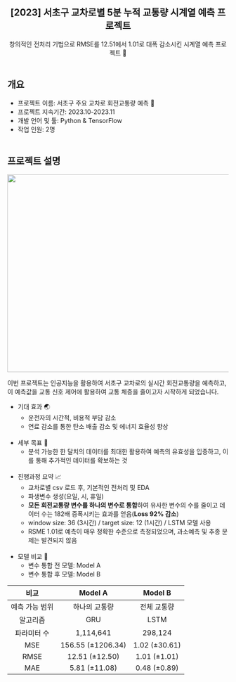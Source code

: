 <div align="center">
<h2>[2023] 서초구 교차로별 5분 누적 교통량 시계열 예측 프로젝트</h2>
창의적인 전처리 기법으로 RMSE를 12.51에서 1.01로 대폭 감소시킨 시계열 예측 프로젝트 🚀
</div><br/>

## 개요

- 프로젝트 이름: 서초구 주요 교차로 회전교통량 예측 :blue_car:
- 프로젝트 지속기간: 2023.10-2023.11
- 개발 언어 및 툴: Python & TensorFlow
- 작업 인원: 2명<br/><br/>

## 프로젝트 설명

<center><img src="https://github.com/Jiyeong303/Time-Series-Traffic-Volume-Prediction-Project/assets/146100147/d4e0a6b1-faed-49e7-b4f7-e8668f5ac2b0" width="950" height="450"/></center>

이번 프로젝트는 인공지능을 활용하여 서초구 교차로의 실시간 회전교통량을 예측하고, 이 예측값을 교통 신호 제어에 활용하여 교통 체증을 줄이고자 시작하게 되었습니다.

- 기대 효과 :earth_asia:
	- 운전자의 시간적, 비용적 부담 감소
	- 연료 감소를 통한 탄소 배출 감소 및 에너지 효율성 향상<br/><br/>
- 세부 목표 :dart:
	- 분석 가능한 한 달치의 데이터를 최대한 활용하여 예측의 유효성을 입증하고, 이를 통해 추가적인 데이터를 확보하는 것<br/><br/>
- 진행과정 요약 :chart_with_upwards_trend:
	- 교차로별 csv 로드 후, 기본적인 전처리 및 EDA
	- 파생변수 생성(요일, 시, 휴일)
	- **모든 회전교통량 변수를 하나의 변수로 통합**하여 유사한 변수의 수를 줄이고 데이터 수는 182배 증폭시키는 효과를 얻음(**Loss 92% 감소**)
	- window size: 36 (3시간) / target size: 12 (1시간) / LSTM 모델 사용
	- RSME 1.01로 예측이 매우 정확한 수준으로 측정되었으며, 과소예측 및 추종 문제는 발견되지 않음<br/><br/>
- 모델 비교 :eyes:
	- 변수 통합 전 모델: Model A
	- 변수 통합 후 모델: Model B

<div  align="center">

|비교|Model A|Model B|
|:------:|:---:|:---:|
|예측 가능 범위|하나의 교통량|전체 교통량|
|알고리즘|GRU|LSTM|
|파라미터 수|1,114,641|298,124|
|MSE|156.55 (±1206.34)|1.02 (±30.61)|
|RMSE|12.51 (±12.50)|1.01 (±1.01)|
|MAE|5.81 (±11.08)|0.48 (±0.89)|

</div>
